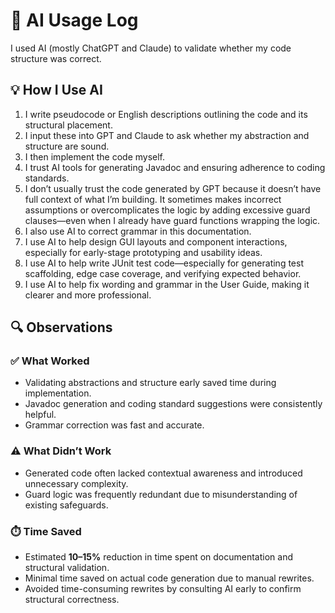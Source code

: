 # 🧠 AI Usage Log

I used AI (mostly ChatGPT and Claude) to validate whether my code structure was correct.

## 💡 How I Use AI

1. I write pseudocode or English descriptions outlining the code and its structural placement.
2. I input these into GPT and Claude to ask whether my abstraction and structure are sound.
3. I then implement the code myself.
4. I trust AI tools for generating Javadoc and ensuring adherence to coding standards.
5. I don’t usually trust the code generated by GPT because it doesn’t have full context of what I’m building. It sometimes makes incorrect assumptions or overcomplicates the logic by adding excessive guard clauses—even when I already have guard functions wrapping the logic.
6. I also use AI to correct grammar in this documentation.
7. I use AI to help design GUI layouts and component interactions, especially for early-stage prototyping and usability ideas.
8. I use AI to help write JUnit test code—especially for generating test scaffolding, edge case coverage, and verifying expected behavior.
9. I use AI to help fix wording and grammar in the User Guide, making it clearer and more professional.

## 🔍 Observations

### ✅ What Worked
- Validating abstractions and structure early saved time during implementation.
- Javadoc generation and coding standard suggestions were consistently helpful.
- Grammar correction was fast and accurate.

### ⚠️ What Didn’t Work
- Generated code often lacked contextual awareness and introduced unnecessary complexity.
- Guard logic was frequently redundant due to misunderstanding of existing safeguards.

### ⏱️ Time Saved
- Estimated **10–15%** reduction in time spent on documentation and structural validation.
- Minimal time saved on actual code generation due to manual rewrites.
- Avoided time-consuming rewrites by consulting AI early to confirm structural correctness.
